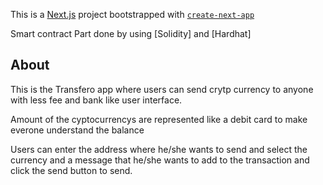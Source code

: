This is a [Next.js](https://nextjs.org/) project bootstrapped with [`create-next-app`](https://github.com/vercel/next.js/tree/canary/packages/create-next-app)

Smart contract Part done by using [Solidity] and [Hardhat]

## About

This is the Transfero app where users can send crytp currency to anyone with less fee and 
bank like user interface. 

Amount of the cyptocurrencys are represented like a debit card to make 
everone understand the balance

Users can enter the address where he/she wants to send and select the currency and 
a message that he/she wants to add to the transaction and click the send button to send.